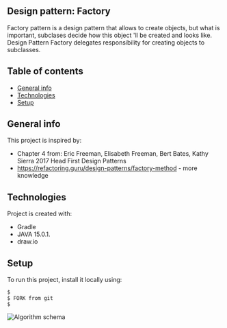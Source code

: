 ## Design pattern: Factory
Factory pattern is a design pattern that allows
to create objects, but what is important, subclases 
decide how this object 'll be created and looks like.
Design Pattern Factory delegates responsibility for 
creating objects to subclasses.

## Table of contents
* [General info](#general-info)
* [Technologies](#technologies)
* [Setup](#setup)

## General info
This project is inspired by:
* Chapter 4 from:
Eric Freeman, Elisabeth Freeman, Bert Bates, Kathy Sierra
2017 Head First Design Patterns
* https://refactoring.guru/design-patterns/factory-method - more knowledge 


## Technologies
Project is created with:
* Gradle
* JAVA 15.0.1.
* draw.io

## Setup
To run this project, install it locally using:

```
$ 
$ FORK from git
$ 
```
![Algorithm schema](decoratorGraph.png)